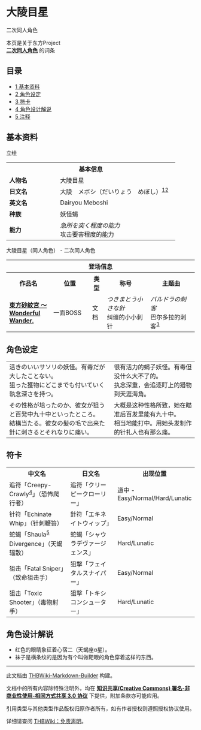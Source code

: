 # 大陵目星

<!-- source html: G:\repos\THBWiki-Markdown-Builder\THBWikiMarkdown\Temp\main\2\24\ns0%3A%E5%A4%A7%E9%99%B5%E7%9B%AE%E6%98%9F.html -->

二次同人角色

本页是关于东方Project  
 **[二次同人角色](./二次角色列表.md)** 的词条
  
  

  

## 目录

- [1 基本资料](#基本资料)
- [2 角色设定](#角色设定)
- [3 符卡](#符卡)
- [4 角色设计解说](#角色设计解说)
- [5 注释](#注释)




## 基本资料
[](./文件-大陵目星.png.md)  [](./文件-大陵目星.png.md)立绘

<table>
<tbody><tr>
<th colspan="2">基本信息</th>
</tr>
<tr>
<td style="width:120px"><b>人物名</b></td><td style="min-width:300px">大陵目星</td>
</tr><tr><td><b>日文名</b></td><td>大陵　メボシ（だいりょう　めぼし）<sup id="cite_ref-1" class="reference"><a href="#cite_note-1">1</a></sup><sup id="cite_ref-2" class="reference"><a href="#cite_note-2">2</a></sup></td></tr><tr><td><b>英文名</b></td><td>Dairyou Meboshi</td></tr><tr><td><b>种族</b></td><td>妖怪蝎</td></tr><tr><td><b>能力</b></td><td><i>急所を突く程度の能力</i><br>攻击要害程度的能力</td></tr></tbody></table>

大陵目星（同人角色） - 二次同人角色

<table>
<tbody><tr>
<th colspan="5">登场信息</th>
</tr><tr><th><b>作品名</b></th><th><b>位置</b></th><th><b>类型</b></th><th><b>称号</b></th><th><b>主题曲</b></th></tr><tr><td rowspan="1" style="width:120px"><b><a href="./東方砂紋宮_～_Wonderful_Wander..md" title="東方砂紋宮 ～ Wonderful Wander.">東方砂紋宮 ～ Wonderful Wander.</a></b></td><td style="width:130px">一面BOSS</td><td class="bg-color-danger-30" style="width:30px;">文档</td><td style="width:180px"><i>つきまとう小さな針</i><br>纠缠的小小刺针</td><td style="width:200px"><i>バルドラの刺客</i><br>巴尔多拉的刺客<sup id="cite_ref-3" class="reference"><a href="#cite_note-3">3</a></sup></td></tr></tbody></table>


## 角色设定

<table><tbody><tr class="tt-content" id="角色设定-1" data-pos="&#91;&quot;\u89d2\u8272\u8bbe\u5b9a&quot;,1&#93;"><td class="tt-ja" lang="ja"><div class="poem">活きのいいサソリの妖怪。有毒だが大したことない。<br>狙った獲物にどこまでも付いていく執念深さを持つ。</div></td><td class="tt-zh" lang="zh"><div class="poem">很有活力的蝎子妖怪。有毒但没什么大不了的。<br>执念深重，会追逐盯上的猎物到天涯海角。</div></td></tr><tr class="tt-content" id="角色设定-2" data-pos="&#91;&quot;\u89d2\u8272\u8bbe\u5b9a&quot;,2&#93;"><td class="tt-ja" lang="ja"><div class="poem">その性格が培ったのか、彼女が狙うと百発中九十中といったところ。<br>結構当たる。彼女の髪の毛で出来た針に刺さるとそれなりに痛い。</div></td><td class="tt-zh" lang="zh"><div class="poem">大概是这种性格所致，她在瞄准后百发里能有九十中。<br>相当地能打中。用她头发制作的针扎人也有那么痛。</div></td></tr></tbody></table>


## 符卡

<table><tbody><tr><th><b>中文名</b></th><th><b>日文名</b></th><th><b>出现位置</b></th></tr><tr><td style="width:200px">追符「Creepy-Crawly<sup id="cite_ref-4" class="reference"><a href="#cite_note-4">4</a></sup>」（恐怖爬行者）</td><td style="width:200px">追符「クリーピークローリー」</td><td style="width:180px">道中 - Easy/Normal/Hard/Lunatic</td></tr>
<tr><td style="width:200px">针符「Echinate Whip」（针刺鞭笞）</td><td style="width:200px">針符「エキネイトウィップ」</td><td style="width:180px">Easy/Normal</td></tr>
<tr><td style="width:200px">蛇蝎「Shaula<sup id="cite_ref-5" class="reference"><a href="#cite_note-5">5</a></sup> Divergence」（天蝎辐散）</td><td style="width:200px">蛇蝎「シャウラデヴァージェンス」</td><td style="width:180px">Hard/Lunatic</td></tr>
<tr><td style="width:200px">狙击「Fatal Sniper」（致命狙击手）</td><td style="width:200px">狙撃「フェイタルスナイパー」</td><td style="width:180px">Easy/Normal</td></tr>
<tr><td style="width:200px">狙击「Toxic Shooter」（毒物射手）</td><td style="width:200px">狙撃「トキシコンシューター」</td><td style="width:180px">Hard/Lunatic</td></tr></tbody></table>


## 角色设计解说
- 红色的眼睛象征着心宿二（天蝎座α星）。
- 袜子是横条纹的是因为有个叫做靶眼的角色穿着这样的东西。


[^cite_note-1]: 大陵，经穴名，出《灵枢·本输》。《针灸甲乙经》作太陵。别名鬼心、心主，为心脏要害。

  
  

  





---

此文档由 [THBWiki-Markdown-Builder](https://github.com/Delsin-Yu/THBWiki-Markdown-Builder) 构建。

文档中的所有内容除特殊注明外，均在 [**知识共享(Creative Commons) 署名-非商业性使用-相同方式共享 3.0 协议**](https://creativecommons.org/licenses/by-sa/3.0/deed.zh-hans) 下提供，附加条款亦可能应用。

引用类型与其他类型作品版权归原作者所有，如有作者授权则遵照授权协议使用。

详细请查阅 [THBWiki：免责声明](https://thbwiki.cc/THBWiki:%E5%85%8D%E8%B4%A3%E5%A3%B0%E6%98%8E)。


